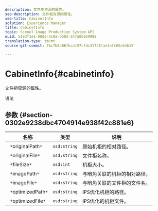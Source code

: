 ```yaml
---
description: 文件柜资源的属性。
seo-description: 文件柜资源的属性。
seo-title: CabinetInfo
solution: Experience Manager
title: CabinetInfo
topic: Scene7 Image Production System API
uuid: 5193f1e1-90d8-4c9a-b50d-a47a8b859992
translation-type: tm+mt
source-git-commit: 7bc7b3a86fbcdc57cfdc31745fae3afc06e44b15

---
```



# CabinetInfo{#cabinetinfo}

文件柜资源的属性。

语法

## 参数 {#section-0302e9238dbc4704914e938f42c881e6}

| 名称 | 类型 | 说明 |
|---|---|---|
| ` *`originalPath`*` | `xsd:string` | 原始机柜的相对路径。 |
| ` *`originalFile`*` | `xsd:string` | 文件柜名称。 |
| ` *`fileSize`*` | `xsd:int` | 机柜大小。 |
| ` *`imagePath`*` | `xsd:string` | 与暗角关联的机柜的相对路径。 |
| ` *`imageFile`*` | `xsd:string` | 与暗角关联的文件柜的文件名。 |
| ` *`optimizedPath`*` | `xsd:string` | IPS优化机柜的路径。 |
| ` *`optimizedFile`*` | `xsd:string` | IPS优化的机柜文件。 |

